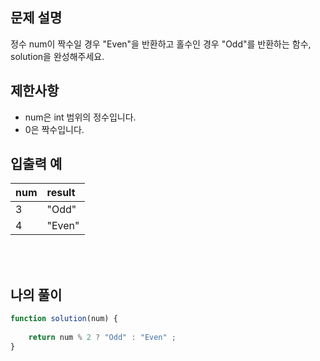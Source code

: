 ## 문제 설명

정수 num이 짝수일 경우 "Even"을 반환하고 홀수인 경우 "Odd"를 반환하는 함수, solution을 완성해주세요.

## 제한사항

* num은 int 범위의 정수입니다.
* 0은 짝수입니다.

## 입출력 예

|num|result|
|:------|:---|
|3|"Odd"|
|4|"Even"|

<br/>
<br/>

## 나의 풀이

```js
function solution(num) {   
    
    return num % 2 ? "Odd" : "Even" ;
}
```
